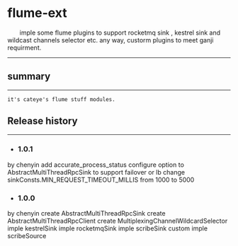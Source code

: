 # flume-ext #

&#160; &#160; &#160; &#160;imple some flume plugins to support rocketmq sink , kestrel sink and wildcast channels  selector etc.
	any way, custorm plugins to meet ganji requirment.

----------------
## summary ##
----------------
	it's cateye's flume stuff modules. 


## Release history ##
----------------


- ### 1.0.1 
by chenyin
	add accurate_process_status configure option to AbstractMultiThreadRpcSink to support failover or lb
	change sinkConsts.MIN_REQUEST_TIMEOUT_MILLIS from 1000 to 5000

- ### 1.0.0
by chenyin
create AbstractMultiThreadRpcSink
create AbstractMultiThreadRpcClient
create MultiplexingChannelWildcardSelector
imple kestrelSink
imple rocketmqSink
imple scribeSink
custom imple scribeSource